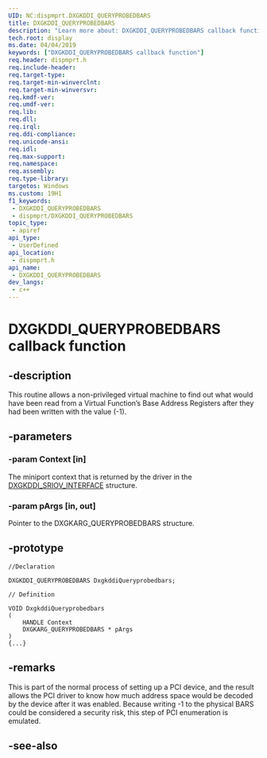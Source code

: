 ```yaml
---
UID: NC:dispmprt.DXGKDDI_QUERYPROBEDBARS
title: DXGKDDI_QUERYPROBEDBARS
description: "Learn more about: DXGKDDI_QUERYPROBEDBARS callback function"
tech.root: display
ms.date: 04/04/2019
keywords: ["DXGKDDI_QUERYPROBEDBARS callback function"]
req.header: dispmprt.h
req.include-header: 
req.target-type: 
req.target-min-winverclnt: 
req.target-min-winversvr: 
req.kmdf-ver: 
req.umdf-ver: 
req.lib: 
req.dll: 
req.irql: 
req.ddi-compliance: 
req.unicode-ansi: 
req.idl: 
req.max-support: 
req.namespace: 
req.assembly: 
req.type-library: 
targetos: Windows
ms.custom: 19H1
f1_keywords:
 - DXGKDDI_QUERYPROBEDBARS
 - dispmprt/DXGKDDI_QUERYPROBEDBARS
topic_type:
 - apiref
api_type:
 - UserDefined
api_location:
 - dispmprt.h
api_name:
 - DXGKDDI_QUERYPROBEDBARS
dev_langs:
 - c++
---
```


# DXGKDDI_QUERYPROBEDBARS callback function


## -description

This routine allows a non-privileged virtual machine to find out what would have been read from a Virtual Function’s Base Address Registers after they had been written with the value (-1).

## -parameters

### -param Context [in]

The miniport context that is returned by the driver in the [DXGKDDI_SRIOV_INTERFACE](ns-dispmprt-_dxgkddi_sriov_interface.md) structure.

### -param pArgs [in, out]

Pointer to the DXGKARG_QUERYPROBEDBARS structure.

## -prototype

```
//Declaration

DXGKDDI_QUERYPROBEDBARS DxgkddiQueryprobedbars; 

// Definition

VOID DxgkddiQueryprobedbars 
(
	HANDLE Context
	DXGKARG_QUERYPROBEDBARS * pArgs
)
{...}

```

## -remarks

This is part of the normal process of setting up a PCI device, and the result allows the PCI driver to know how much address space would be decoded by the device after it was enabled. Because writing -1 to the physical BARS could be considered a security risk, this step of PCI enumeration is emulated.

## -see-also

